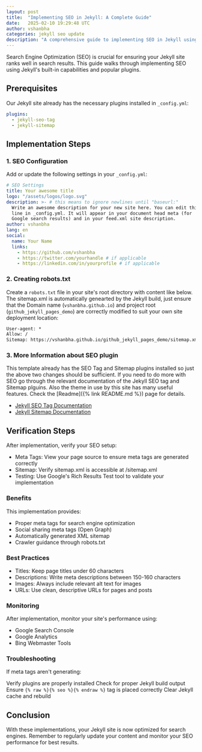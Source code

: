 ```yaml
---
layout: post
title:  "Implementing SEO in Jekyll: A Complete Guide"
date:   2025-02-10 19:29:48 UTC
author: vshanbha
categories: jekyll seo update
description: "A comprehensive guide to implementing SEO in Jekyll using jekyll-seo-tag and jekyll-sitemap plugins. Learn how to optimize your Jekyll site for search engines."
---
```


Search Engine Optimization (SEO) is crucial for ensuring your Jekyll site ranks well in search results. This guide walks through implementing SEO using Jekyll's built-in capabilities and popular plugins.

## Prerequisites

Our Jekyll site already has the necessary plugins installed in `_config.yml`:
```yaml
plugins:
  - jekyll-seo-tag
  - jekyll-sitemap
```

## Implementation Steps
### 1. SEO Configuration
Add or update the following settings in your `_config.yml`:

```yaml
# SEO Settings
title: Your awesome title
logo: "/assets/logos/logo.svg"
description: >- # this means to ignore newlines until "baseurl:"
  Write an awesome description for your new site here. You can edit this
  line in _config.yml. It will appear in your document head meta (for
  Google search results) and in your feed.xml site description.
author: vshanbha
lang: en
social:
  name: Your Name
  links:
    - https://github.com/vshanbha
    - https://twitter.com/yourhandle # if applicable
    - https://linkedin.com/in/yourprofile # if applicable
```
### 2. Creating robots.txt
Create a `robots.txt` file in your site's root directory with content like below.
The sitemap.xml is automatically genearted by the Jekyll build, just ensure that the Domain name (`vshanbha.github.io`) and project root (`github_jekyll_pages_demo`) are correctly modified to suit your own site deployment location:

```txt
User-agent: *
Allow: /
Sitemap: https://vshanbha.github.io/github_jekyll_pages_demo/sitemap.xml
```
### 3. More Information about SEO plugin
This template already has the SEO Tag and Sitemap plugins installed so just the above two changes should be sufficient. If you need to do more with SEO go through the relevant documentation of the Jekyll SEO tag and Sitemap plguins. Also the theme in use by this site has many useful features. Check the [Readme]({% link README.md %}) page for details.
- [Jekyll SEO Tag Documentation](https://github.com/jekyll/jekyll-seo-tag)
- [Jekyll Sitemap Documentation](https://github.com/jekyll/jekyll-sitemap)

## Verification Steps
After implementation, verify your SEO setup:

- Meta Tags: View your page source to ensure meta tags are generated correctly
- Sitemap: Verify sitemap.xml is accessible at /sitemap.xml
- Testing: Use Google's Rich Results Test tool to validate your implementation
### Benefits
This implementation provides:

- Proper meta tags for search engine optimization
- Social sharing meta tags (Open Graph)
- Automatically generated XML sitemap
- Crawler guidance through robots.txt
### Best Practices
- Titles: Keep page titles under 60 characters
- Descriptions: Write meta descriptions between 150-160 characters
- Images: Always include relevant alt text for images
- URLs: Use clean, descriptive URLs for pages and posts

### Monitoring
After implementation, monitor your site's performance using:

- Google Search Console
- Google Analytics
- Bing Webmaster Tools

### Troubleshooting
If meta tags aren't generating:

Verify plugins are properly installed
Check for proper Jekyll build output
Ensure `{% raw %}{% seo %}{% endraw %}` tag is placed correctly
Clear Jekyll cache and rebuild

## Conclusion
With these implementations, your Jekyll site is now optimized for search engines. Remember to regularly update your content and monitor your SEO performance for best results.